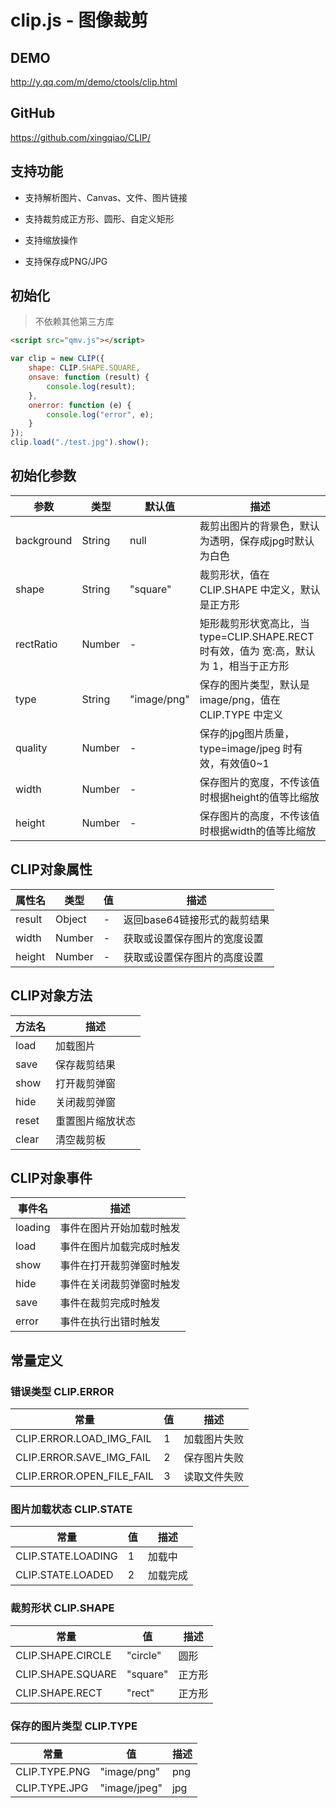 # clip.js - 图像裁剪

## DEMO

<http://y.qq.com/m/demo/ctools/clip.html>

## GitHub

<https://github.com/xingqiao/CLIP/>

## 支持功能

- 支持解析图片、Canvas、文件、图片链接

- 支持裁剪成正方形、圆形、自定义矩形

- 支持缩放操作

- 支持保存成PNG/JPG

## 初始化

> 不依赖其他第三方库

```html
<script src="qmv.js"></script>
```

```javascript
var clip = new CLIP({
    shape: CLIP.SHAPE.SQUARE,
    onsave: function (result) {
        console.log(result);
    },
    onerror: function (e) {
        console.log("error", e);
    }
});
clip.load("./test.jpg").show();
```

## 初始化参数

| 参数 | 类型 | 默认值 | 描述 |
|-|-|-|-|
| background | String | null | 裁剪出图片的背景色，默认为透明，保存成jpg时默认为白色 |
| shape | String | "square" | 裁剪形状，值在 CLIP.SHAPE 中定义，默认是正方形 |
| rectRatio | Number | \- | 矩形裁剪形状宽高比，当 type=CLIP.SHAPE.RECT 时有效，值为 宽:高，默认为 1，相当于正方形 |
| type | String | "image/png" | 保存的图片类型，默认是 image/png，值在 CLIP.TYPE 中定义 |
| quality | Number | \- | 保存的jpg图片质量，type=image/jpeg 时有效，有效值0~1 |
| width | Number | \- | 保存图片的宽度，不传该值时根据height的值等比缩放 |
| height | Number | \- | 保存图片的高度，不传该值时根据width的值等比缩放 |

## CLIP对象属性

| 属性名 | 类型 | 值 | 描述 |
|-|-|-|-|
| result | Object | \- | 返回base64链接形式的裁剪结果 |
| width | Number | \- | 获取或设置保存图片的宽度设置 |
| height | Number | \- | 获取或设置保存图片的高度设置 |

## CLIP对象方法

| 方法名 | 描述 |
|-|-|
| load | 加载图片 |
| save | 保存裁剪结果 |
| show | 打开裁剪弹窗 |
| hide | 关闭裁剪弹窗 |
| reset | 重置图片缩放状态 |
| clear | 清空裁剪板 |

## CLIP对象事件

| 事件名 | 描述 |
|-|-|
| loading | 事件在图片开始加载时触发 |
| load | 事件在图片加载完成时触发 |
| show | 事件在打开裁剪弹窗时触发 |
| hide | 事件在关闭裁剪弹窗时触发 |
| save | 事件在裁剪完成时触发 |
| error | 事件在执行出错时触发 |

## 常量定义

### 错误类型 CLIP.ERROR

| 常量 | 值 | 描述 |
|-|-|-|
| CLIP.ERROR.LOAD_IMG_FAIL | 1 | 加载图片失败 |
| CLIP.ERROR.SAVE_IMG_FAIL | 2 | 保存图片失败 |
| CLIP.ERROR.OPEN_FILE_FAIL | 3 | 读取文件失败 |

### 图片加载状态 CLIP.STATE

| 常量 | 值 | 描述 |
|-|-|-|
| CLIP.STATE.LOADING | 1 | 加载中 |
| CLIP.STATE.LOADED | 2 | 加载完成 |

### 裁剪形状 CLIP.SHAPE

| 常量 | 值 | 描述 |
|-|-|-|
| CLIP.SHAPE.CIRCLE | "circle" | 圆形 |
| CLIP.SHAPE.SQUARE | "square" | 正方形 |
| CLIP.SHAPE.RECT | "rect" | 正方形 |

### 保存的图片类型 CLIP.TYPE

| 常量 | 值 | 描述 |
|-|-|-|
| CLIP.TYPE.PNG | "image/png" | png |
| CLIP.TYPE.JPG | "image/jpeg" | jpg |
